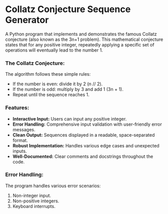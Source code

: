 # Collatz Conjecture Sequence Generator
A Python program that implements and demonstrates the famous Collatz conjecture (also known as the 3n+1 problem). This mathematical conjecture states that for any positive integer, repeatedly applying a specific set of operations will eventually lead to the number 1.

### The Collatz Conjecture:
The algorithm follows these simple rules:
- If the number is even: divide it by 2 (n // 2).
- If the number is odd: multiply by 3 and add 1 (3n + 1).
- Repeat until the sequence reaches 1.

### Features:
- **Interactive Input:** Users can input any positive integer.
- **Error Handling:** Comprehensive input validation with user-friendly error messages.
- **Clean Output:** Sequences displayed in a readable, space-separated format.
- **Robust Implementation:** Handles various edge cases and unexpected inputs.
- **Well-Documented:** Clear comments and docstrings throughout the code.

### Error Handling:
The program handles various error scenarios:
1. Non-integer input.
2. Non-positive integers.
3. Keyboard interrupts.
